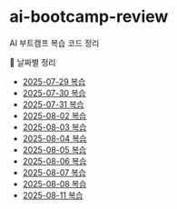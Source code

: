 # ai-bootcamp-review
AI 부트캠프 복습 코드 정리

📅 날짜별 정리
- [2025-07-29 복습](2025-07-29)
- [2025-07-30 복습](2025-07-30)
- [2025-07-31 복습](2025-07-31)
- [2025-08-02 복습](2025-08-02)
- [2025-08-03 복습](2025-08-03)
- [2025-08-04 복습](2025-08-04)
- [2025-08-05 복습](2025-08-05)
- [2025-08-06 복습](2025-08-06)
- [2025-08-07 복습](2025-08-07)
- [2025-08-08 복습](2025-08-08)
- [2025-08-11 복습](2025-08-11)
